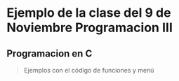 # Ejemplo de la clase del 9 de Noviembre Programacion III

## Programacion en C

> Ejemplos con el código de funciones y menú
